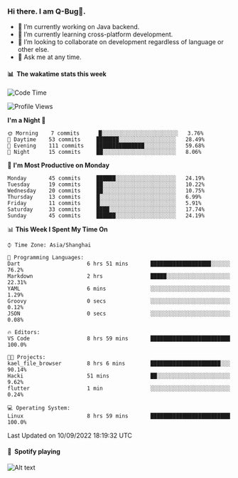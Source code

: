 ### Hi there. I am Q-Bug🐞.

- 🔭 I’m currently working on Java backend.
- 🌱 I’m currently learning cross-platform development.
- 👯 I’m looking to collaborate on development regardless of language or other else.
- 💬 Ask me at any time.

#### 📊 &nbsp;**The wakatime stats this week**  
<!--START_SECTION:waka-->
![Code Time](http://img.shields.io/badge/Code%20Time-21%20hrs%2053%20mins-blue)

![Profile Views](http://img.shields.io/badge/Profile%20Views-1-blue)

**I'm a Night 🦉** 

```text
🌞 Morning    7 commits      █░░░░░░░░░░░░░░░░░░░░░░░░   3.76% 
🌆 Daytime    53 commits     ███████░░░░░░░░░░░░░░░░░░   28.49% 
🌃 Evening    111 commits    ███████████████░░░░░░░░░░   59.68% 
🌙 Night      15 commits     ██░░░░░░░░░░░░░░░░░░░░░░░   8.06%

```
📅 **I'm Most Productive on Monday** 

```text
Monday       45 commits     ██████░░░░░░░░░░░░░░░░░░░   24.19% 
Tuesday      19 commits     ██░░░░░░░░░░░░░░░░░░░░░░░   10.22% 
Wednesday    20 commits     ██░░░░░░░░░░░░░░░░░░░░░░░   10.75% 
Thursday     13 commits     █░░░░░░░░░░░░░░░░░░░░░░░░   6.99% 
Friday       11 commits     █░░░░░░░░░░░░░░░░░░░░░░░░   5.91% 
Saturday     33 commits     ████░░░░░░░░░░░░░░░░░░░░░   17.74% 
Sunday       45 commits     ██████░░░░░░░░░░░░░░░░░░░   24.19%

```


📊 **This Week I Spent My Time On** 

```text
⌚︎ Time Zone: Asia/Shanghai

💬 Programming Languages: 
Dart                     6 hrs 51 mins       ███████████████████░░░░░░   76.2% 
Markdown                 2 hrs               █████░░░░░░░░░░░░░░░░░░░░   22.31% 
YAML                     6 mins              ░░░░░░░░░░░░░░░░░░░░░░░░░   1.29% 
Groovy                   0 secs              ░░░░░░░░░░░░░░░░░░░░░░░░░   0.12% 
JSON                     0 secs              ░░░░░░░░░░░░░░░░░░░░░░░░░   0.08%

🔥 Editors: 
VS Code                  8 hrs 59 mins       █████████████████████████   100.0%

🐱‍💻 Projects: 
kael_file_browser        8 hrs 6 mins        ██████████████████████░░░   90.14% 
Hacki                    51 mins             ██░░░░░░░░░░░░░░░░░░░░░░░   9.62% 
flutter                  1 min               ░░░░░░░░░░░░░░░░░░░░░░░░░   0.24%

💻 Operating System: 
Linux                    8 hrs 59 mins       █████████████████████████   100.0%

```


 Last Updated on 10/09/2022 18:19:32 UTC
<!--END_SECTION:waka-->

#### 🎵 &nbsp;**Spotify playing**  
![Alt text](https://spotify-recently-played-readme.vercel.app/api?user=e5y1o4x7kdt9kf2blu4wvmb4s&unique={true|1|on|yes})
